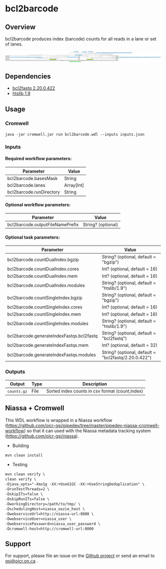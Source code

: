 # bcl2barcode

## Overview

bcl2barcode produces index (barcode) counts for all reads in a lane or set of lanes.

![Summary dot plot](./docs/summary.png)

## Dependencies

* [bcl2fastq 2.20.0.422](https://support.illumina.com/sequencing/sequencing_software/bcl2fastq-conversion-software.html)
* [htslib 1.9](https://github.com/samtools/htslib)

## Usage

### Cromwell
```java -jar cromwell.jar run bcl2barcode.wdl --inputs inputs.json```

### Inputs

#### Required workflow parameters:

Parameter|Value
---|---
bcl2barcode.basesMask | String
bcl2barcode.lanes | Array[Int]
bcl2barcode.runDirectory | String

#### Optional workflow parameters:

Parameter|Value
---|---
bcl2barcode.outputFileNamePrefix | String? (optional)

#### Optional task parameters:

Parameter|Value
---|---
bcl2barcode.countDualIndex.bgzip | String? (optional, default = "bgzip")
bcl2barcode.countDualIndex.cores | Int? (optional, default = 16)
bcl2barcode.countDualIndex.mem | Int? (optional, default = 16)
bcl2barcode.countDualIndex.modules | String? (optional, default = "htslib/1.9")
bcl2barcode.countSingleIndex.bgzip | String? (optional, default = "bgzip")
bcl2barcode.countSingleIndex.cores | Int? (optional, default = 16)
bcl2barcode.countSingleIndex.mem | Int? (optional, default = 16)
bcl2barcode.countSingleIndex.modules | String? (optional, default = "htslib/1.9")
bcl2barcode.generateIndexFastqs.bcl2fastq | String? (optional, default = "bcl2fastq")
bcl2barcode.generateIndexFastqs.mem | Int? (optional, default = 32)
bcl2barcode.generateIndexFastqs.modules | String? (optional, default = "bcl2fastq/2.20.0.422")

### Outputs

Output | Type | Description
---|---|---
`counts.gz` | File | Sorted index counts in csv format (count,index)

## Niassa + Cromwell

This WDL workflow is wrapped in a Niassa workflow (https://github.com/oicr-gsi/pipedev/tree/master/pipedev-niassa-cromwell-workflow) so that it can used with the Niassa metadata tracking system (https://github.com/oicr-gsi/niassa). 

* Building
```
mvn clean install
```

* Testing
```
mvn clean verify \
clean verify \
-Djava_opts="-Xmx1g -XX:+UseG1GC -XX:+UseStringDeduplication" \
-DrunTestThreads=2 \
-DskipITs=false \
-DskipRunITs=false \
-DworkingDirectory=/path/to/tmp/ \
-DschedulingHost=niassa_oozie_host \
-DwebserviceUrl=http://niassa-url:8080 \
-DwebserviceUser=niassa_user \
-DwebservicePassword=niassa_user_password \
-Dcromwell-host=http://cromwell-url:8000
```

## Support

For support, please file an issue on the [Github project](https://github.com/oicr-gsi) or send an email to gsi@oicr.on.ca .
